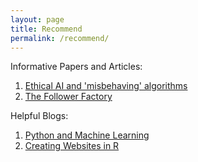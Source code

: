 ```yaml
---
layout: page
title: Recommend
permalink: /recommend/
---
```


Informative Papers and Articles:

1. [Ethical AI and 'misbehaving' algorithms](https://www.rand.org/content/dam/rand/pubs/research_reports/RR1700/RR1744/RAND_RR1744.pdf)
2. [The Follower Factory](https://www.nytimes.com/interactive/2018/01/27/technology/social-media-bots.html)

Helpful Blogs:

1. [Python and Machine Learning](https://chrisalbon.com/)
2. [Creating Websites in R](https://www.emilyzabor.com/tutorials/rmarkdown_websites_tutorial.html)
